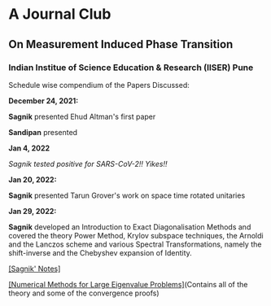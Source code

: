 # A Journal Club
## On Measurement Induced Phase Transition

### Indian Institue of Science Education & Research (IISER) Pune


Schedule wise compendium of the Papers Discussed:


**December 24, 2021:**

**Sagnik** presented Ehud Altman's first paper

**Sandipan** presented




**Jan 4, 2022**

_Sagnik tested positive for SARS-CoV-2!! Yikes!!_ 




**Jan 20, 2022:**

**Sagnik** presented Tarun Grover's work on space time rotated unitaries


**Jan 29, 2022:**

**Sagnik** developed an Introduction to Exact Diagonalisation Methods and covered the theory Power Method, Krylov subspace techniques, the Arnoldi and the Lanczos scheme and various Spectral Transformations, namely the shift-inverse and the Chebyshev expansion of Identity.


[[Sagnik' Notes]](https://sagnikiiser.github.io/MIPT/Notes__Exact_Diagonalisation_and_Krylov_Space_Methods.pdf) 

[[Numerical Methods for Large Eigenvalue Problems]](https://sagnikiiser.github.io/MIPT/Saad_Y)(Contains all of the theory and some of the convergence proofs)
